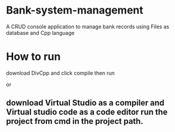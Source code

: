 # Bank-system-management
A CRUD console application to manage bank records using Files as database and Cpp language 

# How to run
download DivCpp and click compile then run 


or 


download Virtual Studio as a compiler and Virtual studio code as a code editor run the project from cmd in the project path.
------------
